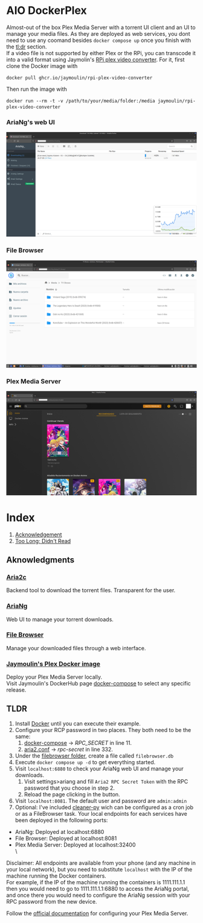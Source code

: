 # AIO DockerPlex
Almost-out of the box Plex Media Server with a torrent UI client and an UI to manage your media files. As they are deployed as web services, you dont need to use any coomand besides `docker compose up` once you finish with the [tl:dr](##TLDR) section. <br>
If a video file is not supported by either Plex or the RPi, you can transcode it into a valid format using Jaymolin's [RPi plex video converter](https://github.com/jaymoulin/docker-rpi-plex-video-converter). For it, first clone the Docker image with <br>
```
docker pull ghcr.io/jaymoulin/rpi-plex-video-converter
```
Then run the image with
```
docker run --rm -t -v /path/to/your/media/folder:/media jaymoulin/rpi-plex-video-converter
```
### AriaNg's web UI
<img src="images/AriaNg.png"  width="700"/>

### File Browser
<img src="images/FileBrowser.png"  width="700"/>

### Plex Media Server
<img src="images/PlexMediaServer.png"  width="700"/>

# Index
1. [Acknowledgement](#ack)
2. [Too Long; Didn't Read](#tldr)

<a name="ack"></a>

## Aknowledgments
### [Aria2c](https://aria2.github.io/)
Backend tool to download the torrent files. Transparent for the user.
### [AriaNg](https://github.com/mayswind/AriaNg)
Web UI to manage your torrent downloads.<br>
### [File Browser](https://filebrowser.org/)
Manage your downloaded files through a web interface.<br>
### [Jaymoulin's Plex Docker image](https://hub.docker.com/r/jaymoulin/plex/)
Deploy your Plex Media Server locally. <br>
Visit Jaymoulin's DockerHub page [docker-compose](./docker-compose.yml) to select any specific release.<br>

## TLDR

1. Install [Docker](https://docs.docker.com/get-docker/) until you can execute their example.
2. Configure your RCP password in two places. They both need to be the same:
   1.  [docker-compose](./docker-compose.yml) -> *RPC_SECRET* in line 11.
   2.  [aria2.conf](./aria2-config/aria2.conf) -> *rpc-secret* in line 332.
3. Under the [filebrowser folder](./filebrowser/), create a file called `filebrowser.db`
4. Execute `docker compose up -d` to get everything started.
5. Visit `localhost:6880` to check your AriaNg web UI and manage your downloads.
   1. Visit settings>ariang and fill `Aria2 RPC Secret Token` with the RPC password that you choose in step 2.
   2. Reload the page clicking in the button.
6. Visit `localhost:8081`. The default user and password are `admin:admin`
7. Optional: I've included [cleaner-py](./cleaner.py) wich can be configured as a cron job or as a FileBrowser task.
Your local endpoints for each services have been deployed in the following ports:
- AriaNg: Deployed at localhost:6880
- File Browser: Deployed at localhost:8081
- Plex Media Server: Deployed at localhost:32400
<br>\

Disclaimer: All endpoints are available from your phone (and any machine in your local network), but you need to substitute `localhost` with the IP of the machine running the Docker containers. <br>
For example, if the IP of the machine running the containers is 1111.111.1.1 then you would need to go to 1111.111.1.1:6880 to access the AriaNg portal, and once there you would need to configure the AriaNg session with your RPC password from the new device. <br>

Follow the [official documentation](https://support.plex.tv/articles/200264746-quick-start-step-by-step-guides/) for configuring your Plex Media Server.
